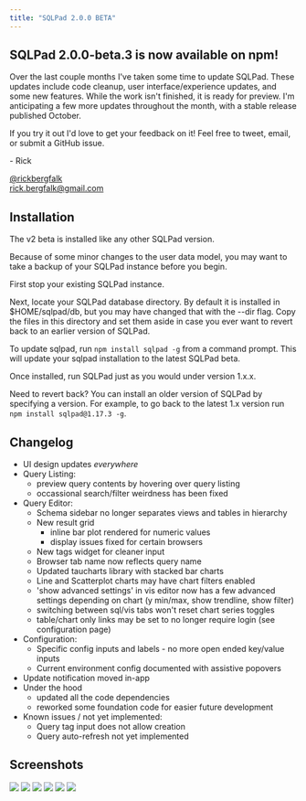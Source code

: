 ```yaml
---
title: "SQLPad 2.0.0 BETA"
---
```



## SQLPad 2.0.0-beta.3 is now available on npm!

Over the last couple months I've taken some time to update SQLPad.
These updates include code cleanup, user interface/experience updates, and some new features.
While the work isn't finished, it is ready for preview.
I'm anticipating a few more updates throughout the month, with a stable release published October.

If you try it out I'd love to get your feedback on it! Feel free to tweet, email, or submit a GitHub issue.

\- Rick  
  
[@rickbergfalk](https://twitter.com/rickbergfalk)  
rick.bergfalk@gmail.com   


## Installation

The v2 beta is installed like any other SQLPad version. 

Because of some minor changes to the user data model, 
you may want to take a backup of your SQLPad instance before you begin. 

First stop your existing SQLPad instance.

Next, locate your SQLPad database directory. 
By default it is installed in $HOME/sqlpad/db, but you may have changed that with the --dir flag.
Copy the files in this directory and set them aside in case you ever want to revert back to an earlier version of SQLPad.

To update sqlpad, run `npm install sqlpad -g` from a command prompt. 
This will update your sqlpad installation to the latest SQLPad beta.

Once installed, run SQLPad just as you would under version 1.x.x. 

Need to revert back? You can install an older version of SQLPad by specifying a version.
For example, to go back to the latest 1.x version run `npm install sqlpad@1.17.3 -g`.


## Changelog

- UI design updates *everywhere*
- Query Listing:
    - preview query contents by hovering over query listing
    - occassional search/filter weirdness has been fixed
- Query Editor:
    - Schema sidebar no longer separates views and tables in hierarchy
    - New result grid 
        - inline bar plot rendered for numeric values
        - display issues fixed for certain browsers
    - New tags widget for cleaner input
    - Browser tab name now reflects query name 
    - Updated taucharts library with stacked bar charts 
    - Line and Scatterplot charts may have chart filters enabled
    - 'show advanced settings' in vis editor now has a few advanced settings depending on chart (y min/max, show trendline, show filter)
    - switching between sql/vis tabs won't reset chart series toggles
    - table/chart only links may be set to no longer require login (see configuration page)
- Configuration:
    - Specific config inputs and labels - no more open ended key/value inputs
    - Current environment config documented with assistive popovers
- Update notification moved in-app
- Under the hood
    - updated all the code dependencies
    - reworked some foundation code for easier future development
- Known issues / not yet implemented: 
    - Query tag input does not allow creation
    - Query auto-refresh not yet implemented 


## Screenshots

<div>
<img class="u-max-full-width" src="/sqlpad/images/screenshots/v2-queries.png"/>
<img class="u-max-full-width" src="/sqlpad/images/screenshots/v2-query-sql.png"/>
<img class="u-max-full-width" src="/sqlpad/images/screenshots/v2-query-vis.png"/>
<img class="u-max-full-width" src="/sqlpad/images/screenshots/v2-connections.png"/>
<img class="u-max-full-width" src="/sqlpad/images/screenshots/v2-users.png"/>
<img class="u-max-full-width" src="/sqlpad/images/screenshots/v2-configuration.png"/>
</div>

